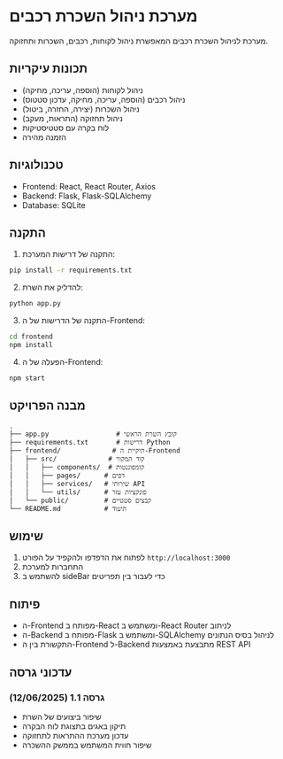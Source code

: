 # מערכת ניהול השכרת רכבים

מערכת לניהול השכרת רכבים המאפשרת ניהול לקוחות, רכבים, השכרות ותחזוקה.

## תכונות עיקריות

- ניהול לקוחות (הוספה, עריכה, מחיקה)
- ניהול רכבים (הוספה, עריכה, מחיקה, עדכון סטטוס)
- ניהול השכרות (יצירה, החזרה, ביטול)
- ניהול תחזוקה (התראות, מעקב)
- לוח בקרה עם סטטיסטיקות
- הזמנה מהירה

## טכנולוגיות

- Frontend: React, React Router, Axios
- Backend: Flask, Flask-SQLAlchemy
- Database: SQLite

## התקנה

1. התקנה של דרישות המערכת:
```bash
pip install -r requirements.txt
```

2. להדליק את השרת:
```bash
python app.py
```

3. התקנה של  הדרישות של ה-Frontend:
```bash
cd frontend
npm install
```

4. הפעלה של  ה-Frontend:
```bash
npm start
```

## מבנה הפרויקט

```
.
├── app.py                 # קובץ השרת הראשי
├── requirements.txt       # דרישות Python
├── frontend/             # תיקיית ה-Frontend
│   ├── src/             # קוד המקור
│   │   ├── components/  # קומפוננטות
│   │   ├── pages/      # דפים
│   │   ├── services/   # שירותי API
│   │   └── utils/      # פונקציות עזר
│   └── public/         # קבצים סטטיים
└── README.md           # תיעוד
```

## שימוש

1. לפתוח את הדפדפו ולהקפיד על הפורט `http://localhost:3000`
2. התחברות למערכת
3. להשתמש ב sideBar כדי לעבור בין תפריטים

## פיתוח

- ה-Frontend מפותח ב-React ומשתמש ב-React Router לניתוב
- ה-Backend מפותח ב-Flask ומשתמש ב-SQLAlchemy לניהול בסיס הנתונים
- התקשורת בין ה-Frontend ל-Backend מתבצעת באמצעות REST API

## עדכוני גרסה

### גרסה 1.1 (12/06/2025)
- שיפור ביצועים של השרת
- תיקון באגים בתצוגת לוח הבקרה
- עדכון מערכת ההתראות לתחזוקה
- שיפור חווית המשתמש בממשק ההשכרה
